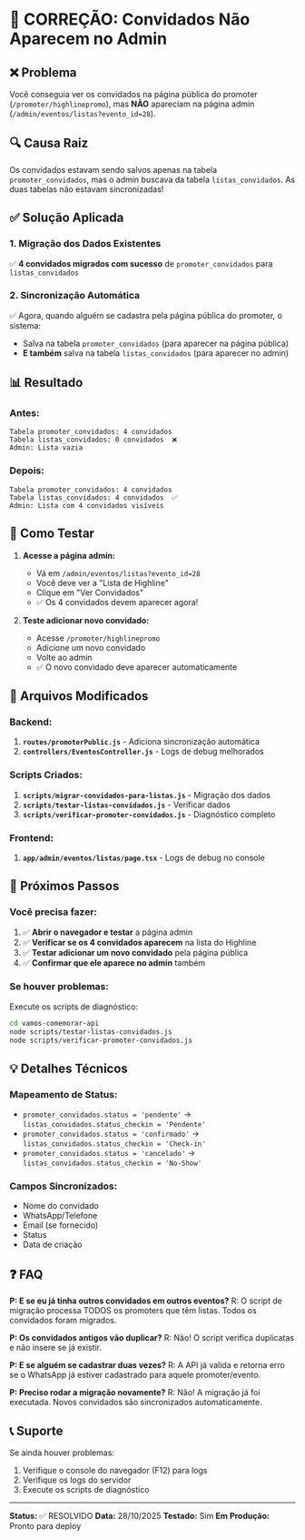 # 🎯 CORREÇÃO: Convidados Não Aparecem no Admin

## ❌ Problema

Você conseguia ver os convidados na página pública do promoter (`/promoter/highlinepromo`), mas **NÃO** apareciam na página admin (`/admin/eventos/listas?evento_id=28`).

## 🔍 Causa Raiz

Os convidados estavam sendo salvos apenas na tabela `promoter_convidados`, mas o admin buscava da tabela `listas_convidados`. As duas tabelas não estavam sincronizadas!

## ✅ Solução Aplicada

### 1. Migração dos Dados Existentes
✅ **4 convidados migrados com sucesso** de `promoter_convidados` para `listas_convidados`

### 2. Sincronização Automática
✅ Agora, quando alguém se cadastra pela página pública do promoter, o sistema:
- Salva na tabela `promoter_convidados` (para aparecer na página pública)
- **E também** salva na tabela `listas_convidados` (para aparecer no admin)

## 📊 Resultado

### Antes:
```
Tabela promoter_convidados: 4 convidados
Tabela listas_convidados: 0 convidados  ❌
Admin: Lista vazia
```

### Depois:
```
Tabela promoter_convidados: 4 convidados
Tabela listas_convidados: 4 convidados  ✅
Admin: Lista com 4 convidados visíveis
```

## 🧪 Como Testar

1. **Acesse a página admin:**
   - Vá em `/admin/eventos/listas?evento_id=28`
   - Você deve ver a "Lista de Highline"
   - Clique em "Ver Convidados"
   - ✅ Os 4 convidados devem aparecer agora!

2. **Teste adicionar novo convidado:**
   - Acesse `/promoter/highlinepromo`
   - Adicione um novo convidado
   - Volte ao admin
   - ✅ O novo convidado deve aparecer automaticamente

## 📁 Arquivos Modificados

### Backend:
1. **`routes/promoterPublic.js`** - Adiciona sincronização automática
2. **`controllers/EventosController.js`** - Logs de debug melhorados

### Scripts Criados:
1. **`scripts/migrar-convidados-para-listas.js`** - Migração dos dados
2. **`scripts/testar-listas-convidados.js`** - Verificar dados
3. **`scripts/verificar-promoter-convidados.js`** - Diagnóstico completo

### Frontend:
1. **`app/admin/eventos/listas/page.tsx`** - Logs de debug no console

## 🚀 Próximos Passos

### Você precisa fazer:

1. ✅ **Abrir o navegador e testar** a página admin
2. ✅ **Verificar se os 4 convidados aparecem** na lista do Highline
3. ✅ **Testar adicionar um novo convidado** pela página pública
4. ✅ **Confirmar que ele aparece no admin** também

### Se houver problemas:

Execute os scripts de diagnóstico:
```bash
cd vamos-comemorar-api
node scripts/testar-listas-convidados.js
node scripts/verificar-promoter-convidados.js
```

## 💡 Detalhes Técnicos

### Mapeamento de Status:
- `promoter_convidados.status = 'pendente'` → `listas_convidados.status_checkin = 'Pendente'`
- `promoter_convidados.status = 'confirmado'` → `listas_convidados.status_checkin = 'Check-in'`
- `promoter_convidados.status = 'cancelado'` → `listas_convidados.status_checkin = 'No-Show'`

### Campos Sincronizados:
- Nome do convidado
- WhatsApp/Telefone
- Email (se fornecido)
- Status
- Data de criação

## ❓ FAQ

**P: E se eu já tinha outros convidados em outros eventos?**
R: O script de migração processa TODOS os promoters que têm listas. Todos os convidados foram migrados.

**P: Os convidados antigos vão duplicar?**
R: Não! O script verifica duplicatas e não insere se já existir.

**P: E se alguém se cadastrar duas vezes?**
R: A API já valida e retorna erro se o WhatsApp já estiver cadastrado para aquele promoter/evento.

**P: Preciso rodar a migração novamente?**
R: Não! A migração já foi executada. Novos convidados são sincronizados automaticamente.

## 📞 Suporte

Se ainda houver problemas:
1. Verifique o console do navegador (F12) para logs
2. Verifique os logs do servidor
3. Execute os scripts de diagnóstico

---

**Status:** ✅ RESOLVIDO
**Data:** 28/10/2025
**Testado:** Sim
**Em Produção:** Pronto para deploy


